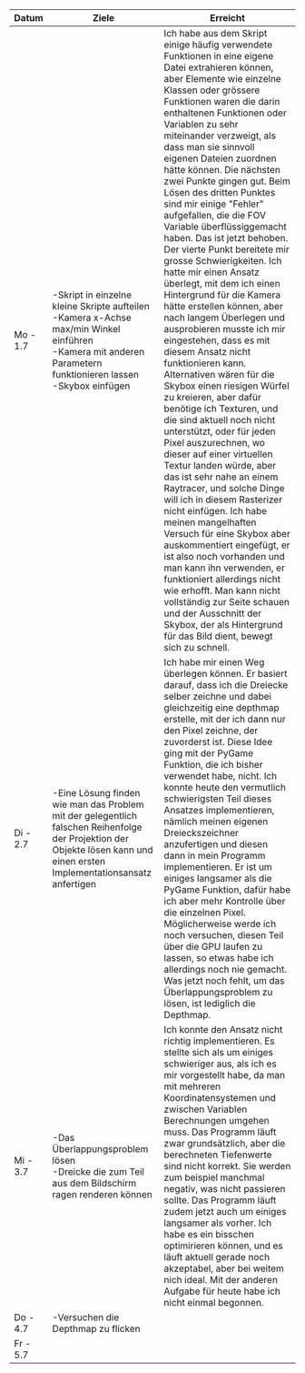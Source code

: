 | Datum    | Ziele                                                                                                                                                                     | Erreicht                                                                                                                                                                                                                                                                                                                                                                                                                                                                                                                                                                                                                                                                                                                                                                                                                                                                                                                                                                                                                                                                                                                                                                                                                                                                                                                                                                                                                                                                                      |
|----------|---------------------------------------------------------------------------------------------------------------------------------------------------------------------------|-----------------------------------------------------------------------------------------------------------------------------------------------------------------------------------------------------------------------------------------------------------------------------------------------------------------------------------------------------------------------------------------------------------------------------------------------------------------------------------------------------------------------------------------------------------------------------------------------------------------------------------------------------------------------------------------------------------------------------------------------------------------------------------------------------------------------------------------------------------------------------------------------------------------------------------------------------------------------------------------------------------------------------------------------------------------------------------------------------------------------------------------------------------------------------------------------------------------------------------------------------------------------------------------------------------------------------------------------------------------------------------------------------------------------------------------------------------------------------------------------|
| Mo - 1.7 | -Skript in einzelne kleine Skripte aufteilen<br/>-Kamera x-Achse max/min Winkel einführen<br/>-Kamera mit anderen Parametern funktionieren lassen<br/>-Skybox einfügen    | Ich habe aus dem Skript einige häufig verwendete Funktionen in eine eigene Datei extrahieren können, aber Elemente wie einzelne Klassen oder grössere Funktionen waren die darin enthaltenen Funktionen oder Variablen zu sehr miteinander verzweigt, als dass man sie sinnvoll eigenen Dateien zuordnen hätte können. Die nächsten zwei Punkte gingen gut. Beim Lösen des dritten Punktes sind mir einige "Fehler" aufgefallen, die die FOV Variable überflüssiggemacht haben. Das ist jetzt behoben. Der vierte Punkt bereitete mir grosse Schwierigkeiten. Ich hatte mir einen Ansatz überlegt, mit dem ich einen Hintergrund für die Kamera hätte erstellen können, aber nach langem Überlegen und ausprobieren musste ich mir eingestehen, dass es mit diesem Ansatz nicht funktionieren kann. Alternativen wären für die Skybox einen riesigen Würfel zu kreieren, aber dafür benötige ich Texturen, und die sind aktuell noch nicht unterstützt, oder für jeden Pixel auszurechnen, wo dieser auf einer virtuellen Textur landen würde, aber das ist sehr nahe an einem Raytracer, und solche Dinge will ich in diesem Rasterizer nicht einfügen. Ich habe meinen mangelhaften Versuch für eine Skybox aber auskommentiert eingefügt, er ist also noch vorhanden und man kann ihn verwenden, er funktioniert allerdings nicht wie erhofft. Man kann nicht vollständig zur Seite schauen und der Ausschnitt der Skybox, der als Hintergrund für das Bild dient, bewegt sich zu schnell. |
| Di - 2.7 | -Eine Lösung finden wie man das Problem mit der gelegentlich falschen Reihenfolge der Projektion der Objekte lösen kann und einen ersten Implementationsansatz anfertigen | Ich habe mir einen Weg überlegen können. Er basiert darauf, dass ich die Dreiecke selber zeichne und dabei gleichzeitig eine depthmap erstelle, mit der ich dann nur den Pixel zeichne, der zuvorderst ist. Diese Idee ging mit der PyGame Funktion, die ich bisher verwendet habe, nicht. Ich konnte heute den vermutlich schwierigsten Teil dieses Ansatzes implementieren, nämlich meinen eigenen Dreieckszeichner anzufertigen und diesen dann in mein Programm implementieren. Er ist um einiges langsamer als die PyGame Funktion, dafür habe ich aber mehr Kontrolle über die einzelnen Pixel. Möglicherweise werde ich noch versuchen, diesen Teil über die GPU laufen zu lassen, so etwas habe ich allerdings noch nie gemacht. Was jetzt noch fehlt, um das Überlappungsproblem zu lösen, ist lediglich die Depthmap.                                                                                                                                                                                                                                                                                                                                                                                                                                                                                                                                                                                                                                                               |
| Mi - 3.7 | -Das Überlappungsproblem lösen<br/>-Dreicke die zum Teil aus dem Bildschirm ragen renderen können                                                                         | Ich konnte den Ansatz nicht richtig implementieren. Es stellte sich als um einiges schwieriger aus, als ich es mir vorgestellt habe, da man mit mehreren Koordinatensystemen und zwischen Variablen Berechnungen umgehen muss. Das Programm läuft zwar grundsätzlich, aber die berechneten Tiefenwerte sind nicht korrekt. Sie werden zum beispiel manchmal negativ, was nicht passieren sollte. Das Programm läuft zudem jetzt auch um einiges langsamer als vorher. Ich habe es ein bisschen optimirieren können, und es läuft aktuell gerade noch akzeptabel, aber bei weitem nich ideal. Mit der anderen Aufgabe für heute habe ich nicht einmal begonnen.                                                                                                                                                                                                                                                                                                                                                                                                                                                                                                                                                                                                                                                                                                                                                                                                                                |
| Do - 4.7 | -Versuchen die Depthmap zu flicken                                                                                                                                        |                                                                                                                                                                                                                                                                                                                                                                                                                                                                                                                                                                                                                                                                                                                                                                                                                                                                                                                                                                                                                                                                                                                                                                                                                                                                                                                                                                                                                                                                                               |
| Fr - 5.7 |                                                                                                                                                                           |                                                                                                                                                                                                                                                                                                                                                                                                                                                                                                                                                                                                                                                                                                                                                                                                                                                                                                                                                                                                                                                                                                                                                                                                                                                                                                                                                                                                                                                                                               |